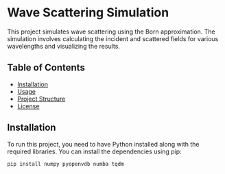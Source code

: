 # Wave Scattering Simulation

This project simulates wave scattering using the Born approximation. The simulation involves calculating the incident and scattered fields for various wavelengths and visualizing the results.

## Table of Contents

- [Installation](#installation)
- [Usage](#usage)
- [Project Structure](#project-structure)
- [License](#license)

## Installation

To run this project, you need to have Python installed along with the required libraries. You can install the dependencies using pip:

```bash
pip install numpy pyopenvdb numba tqdm
